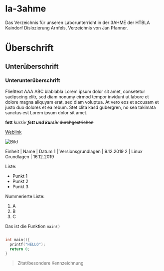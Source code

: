 # la-3ahme
Das Verzeichnis für unseren Laborunterricht in der 3AHME der HTBLA Kaindorf Dislozierung Arnfels, Verzeichnis von Jan Pfanner.


# Überschrift
## Unterüberschrift
### Unterunterüberschrift
Fließtext AAA ABC blablabla Lorem ipsum dolor sit amet, consetetur sadipscing elitr, sed diam nonumy eirmod tempor invidunt ut labore et dolore magna aliquyam erat, sed diam voluptua. At vero eos et accusam et justo duo dolores et ea rebum. Stet clita kasd gubergren, no sea takimata sanctus est Lorem ipsum dolor sit amet.

**fett**
*kursiv*
***fett und kursiv***
~~durchgestrichen~~

[Weblink](https://lms.at/dotlrn/classes/informatik/610437.3AHME_LA1SX.19_20/xolrn/)

![Bild](https://www.google.com/url?sa=i&rct=j&q=&esrc=s&source=images&cd=&ved=2ahUKEwjA3OPy5qjmAhUFLewKHUgmDs4QjRx6BAgBEAQ&url=https%3A%2F%2Fde.wikipedia.org%2Fwiki%2FHermann_Pfanner_Getr%25C3%25A4nke&psig=AOvVaw3rmyhJUhydjV-iawEJaV7a&ust=1575989059785108)

Einheit | Name | Datum
1 | Versionsgrundlagen | 9.12.2019
2 | Linux Grundlagen | 16.12.2019


Liste:
* Punkt 1
* Punkt 2
* Punkt 3

Nummerierte Liste:
1) A
2) B
3) C

Das ist die Funktion `main()`

```C

int main(){
  printf("HELLO");
  return 0;
}

```

>Zitat/besondere Kennzeichnung
